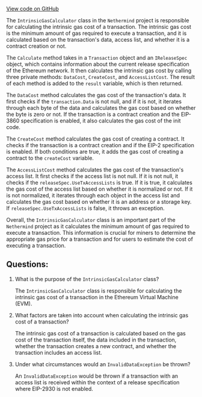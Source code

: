 [View code on GitHub](https://github.com/NethermindEth/nethermind/src/Nethermind/Nethermind.Evm/IntrinsicGasCalculator.cs)

The `IntrinsicGasCalculator` class in the `Nethermind` project is responsible for calculating the intrinsic gas cost of a transaction. The intrinsic gas cost is the minimum amount of gas required to execute a transaction, and it is calculated based on the transaction's data, access list, and whether it is a contract creation or not. 

The `Calculate` method takes in a `Transaction` object and an `IReleaseSpec` object, which contains information about the current release specification of the Ethereum network. It then calculates the intrinsic gas cost by calling three private methods: `DataCost`, `CreateCost`, and `AccessListCost`. The result of each method is added to the `result` variable, which is then returned.

The `DataCost` method calculates the gas cost of the transaction's data. It first checks if the `transaction.Data` is not null, and if it is not, it iterates through each byte of the data and calculates the gas cost based on whether the byte is zero or not. If the transaction is a contract creation and the EIP-3860 specification is enabled, it also calculates the gas cost of the init code.

The `CreateCost` method calculates the gas cost of creating a contract. It checks if the transaction is a contract creation and if the EIP-2 specification is enabled. If both conditions are true, it adds the gas cost of creating a contract to the `createCost` variable.

The `AccessListCost` method calculates the gas cost of the transaction's access list. It first checks if the access list is not null. If it is not null, it checks if the `releaseSpec.UseTxAccessLists` is true. If it is true, it calculates the gas cost of the access list based on whether it is normalized or not. If it is not normalized, it iterates through each object in the access list and calculates the gas cost based on whether it is an address or a storage key. If `releaseSpec.UseTxAccessLists` is false, it throws an exception.

Overall, the `IntrinsicGasCalculator` class is an important part of the `Nethermind` project as it calculates the minimum amount of gas required to execute a transaction. This information is crucial for miners to determine the appropriate gas price for a transaction and for users to estimate the cost of executing a transaction.
## Questions: 
 1. What is the purpose of the `IntrinsicGasCalculator` class?
    
    The `IntrinsicGasCalculator` class is responsible for calculating the intrinsic gas cost of a transaction in the Ethereum Virtual Machine (EVM).

2. What factors are taken into account when calculating the intrinsic gas cost of a transaction?
    
    The intrinsic gas cost of a transaction is calculated based on the gas cost of the transaction itself, the data included in the transaction, whether the transaction creates a new contract, and whether the transaction includes an access list.

3. Under what circumstances would an `InvalidDataException` be thrown?
    
    An `InvalidDataException` would be thrown if a transaction with an access list is received within the context of a release specification where EIP-2930 is not enabled.